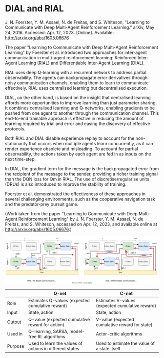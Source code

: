 # DIAL and RIAL 

J. N. Foerster, Y. M. Assael, N. de Freitas, and S. Whiteson, “Learning to Communicate with Deep Multi-Agent Reinforcement Learning.” arXiv, May 24, 2016. Accessed: Apr. 12, 2023. [Online]. Available: http://arxiv.org/abs/1605.06676


<!-- Reinforced Inter-Agent Learning (RIAL) and Differentiable Inter-Agent Learning (DIAL)
The former uses deep Q-learning
agents can backpropagate error derivatives through (noisy) communication channels
this approach uses centralised learning but decentralised execution.
reinforced inter-agent learning (RIAL), uses deep Q-learning [2] with a recurrent network to address partial observability
differentiable inter-agent learning (DIAL), is based on the insight that centralised learning affords more opportunities to improve learning than just parameter sharing.
disable experience replay to account for the non-stationarity that occurs when multiple agents learn concurrently, as it can render experience obsolete and misleading.
to account for partial observability, we feed in the actions u and m taken by each agent as inputs on the next time-step.
in DIAL the gradient term for m is the backpropagated error from the recipient of the message to the sender. Using this inter-agent gradient for training provides a richer training signal than the DQN loss for Qm in RIAL.
discretise/regularise unit (DRU(m_t^a))
combination of centralised learning and Q-networks makes it possible, not only to share parameters but to push gradients from one agent to another through the communication channel. Thus, while RIAL is end-to-end trainable within each agent, DIAL is end-to-end trainable across agents. Letting gradients flow from one agent to another gives them richer feedback, reducing the required amount of learning by trial and error, and easing the discovery of effective protocols.
Both Qu and Qm are trained using DQN with the following two modifications, which were found to be essential for performance. First, we disable experience replay to account for the non-stationarity that occurs when multiple agents learn concurrently, as it can render experience obsolete and misleading. Second, to account for partial observability, we feed in the actions u and m taken by each agent as inputs on the next time-step. Figure 1(a) shows how information flows between agents and the environment, and how Q-values are processed by the action selector in order to produce the action, uta, and message mta. Since this approach treats agents as independent networks, the learning phase is not centralised, even though our problem setting allows it to be. Consequently, the agents are treated exactly the same way during decentralised execution as during learning. -->

The paper "Learning to Communicate with Deep Multi-Agent Reinforcement Learning" by Foerster et al. introduced two approaches for inter-agent communication in multi-agent reinforcement learning: Reinforced Inter-Agent Learning (RIAL) and Differentiable Inter-Agent Learning (DIAL).

RIAL uses deep Q-learning with a recurrent network to address partial observability. The agents can backpropagate error derivatives through noisy communication channels, enabling them to learn to communicate effectively. RIAL uses centralised learning but decentralised execution.

DIAL, on the other hand, is based on the insight that centralised learning affords more opportunities to improve learning than just parameter sharing. It combines centralised learning and Q-networks, enabling gradients to be pushed from one agent to another through the communication channel. This end-to-end trainable approach is effective in reducing the amount of learning required by trial and error and easing the discovery of effective protocols.

Both RIAL and DIAL disable experience replay to account for the non-stationarity that occurs when multiple agents learn concurrently, as it can render experience obsolete and misleading. To account for partial observability, the actions taken by each agent are fed in as inputs on the next time-step.

In DIAL, the gradient term for the message is the backpropagated error from the recipient of the message to the sender, providing a richer training signal than the DQN loss for Qm in RIAL. The use of discretise/regularise units (DRUs) is also introduced to improve the stability of training.

Foerster et al. demonstrated the effectiveness of these approaches in several challenging environments, such as the cooperative navigation task and the predator-prey pursuit game.

(Work taken from the paper "Learning to Communicate with Deep Multi-Agent Reinforcement Learning" by J. N. Foerster, Y. M. Assael, N. de Freitas, and S. Whiteson, accessed on Apr. 12, 2023, and available online at http://arxiv.org/abs/1605.06676.)



![RIAL and DIAL architecture as in paper](https://raw.githubusercontent.com/hasithz/CommRL_docs/9bac5ef021cf74179da8ee82674ef46a5eb3918c/assets/images/DIAL%20and%20RIAL.drawio.svg)



|    | Q-net                                                | C-net                                             |
|----|------------------------------------------------------|---------------------------------------------------|
| Role | Estimates Q-values (expected cumulative reward)      | Estimates V-values (expected cumulative reward)  |
| Input  | State, action                                       | State, action                                     |
| Output | Q-value (expected cumulative reward for action)     | V-value (expected cumulative reward for state)   |
| Used in | Q-learning, SARSA, model-free RL algorithms         | Actor-critic algorithms                          |
| Purpose | Used to learn the values of actions in different states | Used to estimate the value of a state itself  |
